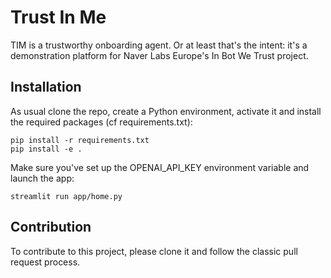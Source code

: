 # Trust In Me

TIM is a trustworthy onboarding agent. Or at least that's the intent: it's a demonstration platform for Naver Labs Europe's In Bot We Trust project.

## Installation

As usual clone the repo, create a Python environment, activate it and install the required packages (cf requirements.txt):
```
pip install -r requirements.txt
pip install -e .
```

Make sure you've set up the OPENAI_API_KEY environment variable and launch the app:
```
streamlit run app/home.py
```

## Contribution

To contribute to this project, please clone it and follow the classic pull request process.